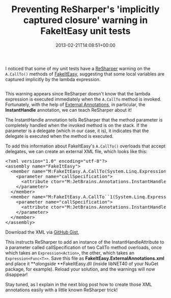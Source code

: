 ﻿---
title: "Preventing ReSharper's 'implicitly captured closure' warning in FakeItEasy unit tests"
date: 2013-02-21T14:08:51+00:00
---
I noticed that some of my unit tests have a [ReSharper](http://www.jetbrains.com/resharper/) warning on the `A.CallTo()` methods of [FakeItEasy](https://github.com/FakeItEasy/FakeItEasy), suggesting that some local variables are captured implicitly by the lambda expression.

<!-- more -->

<img title="" style="border-left-width: 0px; border-right-width: 0px; background-image: none; border-bottom-width: 0px; padding-top: 0px; padding-left: 0px; display: inline; padding-right: 0px; border-top-width: 0px" border="0" alt="" src="http://i0.wp.com/hmemcpy.com/wp-content/uploads/2013/02/image.png?resize=504%2C65" data-recalc-dims="1" />

This warning appears since ReSharper doesn't know that the lambda expression is executed immediately when the `A.CallTo` method is invoked. Fortunately, with the help of [External Annotations](http://www.jetbrains.com/resharper/webhelp/Code_Analysis__External_Annotations.html), in particular, the **InstantHandle** annotation, we can teach ReSharper about it!

The InstantHandle annotation tells ReSharper that the method parameter is completely handled when the invoked method is on the stack. If the parameter is a delegate (which in our case, it is), it indicates that the delegate is executed when the method is executed.

To add this information about FakeItEasy's `A.CallTo()` overloads that accept delegates, we can create an external XML file, which looks like this:

<div id="scid:f32c3428-b7e9-4f15-a8ea-c502c7ff2e88:7686fbc8-e740-476e-a89b-40eda4c1a306" class="wlWriterEditableSmartContent" style="float: none; padding-bottom: 0px; padding-top: 0px; padding-left: 0px; margin: 0px; display: inline; padding-right: 0px">
  <pre class="brush: xml;">&lt;?xml version="1.0" encoding="utf-8"?&gt;
&lt;assembly name="FakeItEasy"&gt;
  &lt;member name="M:FakeItEasy.A.CallTo(System.Linq.Expressions.Expression{System.Action})"&gt;
    &lt;parameter name="callSpecification"&gt;
      &lt;attribute ctor="M:JetBrains.Annotations.InstantHandleAttribute.#ctor" /&gt;
    &lt;/parameter&gt;
  &lt;/member&gt;
  &lt;member name="M:FakeItEasy.A.CallTo``1(System.Linq.Expressions.Expression{System.Func{``0}})"&gt;
    &lt;parameter name="callSpecification"&gt;
      &lt;attribute ctor="M:JetBrains.Annotations.InstantHandleAttribute.#ctor" /&gt;
    &lt;/parameter&gt;
  &lt;/member&gt; 
&lt;/assembly&gt;</pre>
</div>

Download the XML via [GitHub Gist](https://gist.github.com/hmemcpy/5003775),

This instructs ReSharper to add an instance of the InstantHandleAttribute to a parameter called callSpecification of two CallTo method overloads, once which takes an `Expression<Action>`, the other, which takes an `Expression<Func<T>>`. Save this file as **FakeItEasy.ExternalAnnotations.xml** and place it **_alongside_&nbsp;**FakeItEasy.dll (inside libNET40 of your NuGet package, for example). Reload your solution, and the warnings will now disappear!

Stay tuned, as I explain in the next blog post how to create those XML annotations easily with a little known ReSharper trick!
